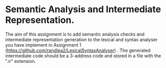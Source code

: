 # Semantic Analysis and Intermediate Representation.

The aim of this assignment is to add semantic analysis checks and intermediate representation generation to the lexical and syntax analyser you have implement in Assignment 1 (https://github.com/randlea2/LexicalSyntaxAnalyser) . The generated intermediate code should be a 3-address code and stored in a file with the ".ir" extension. 
